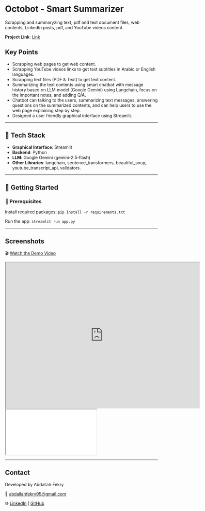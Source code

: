 # Octobot - Smart Summarizer

Scrapping and summaryzing text, pdf and text document files, web contents, LinkedIn posts, pdf, and YouTube videos content.

**Project Link**:
[Link](https://octobot.streamlit.app/)

## Key Points
- Scrapping web pages to get web content.
- Scrapping YouTube videos links to get text subtitles in Arabic or English languages.
- Scrapping text files (PDF & Text) to get text content.
- Summarizing the text contents using smart chatbot with message history based on LLM model (Google Gemini) using Langchain, focus on the important notes, and adding Q/A.
- Chatbot can talking to the users, summarizing text messages, answering questions on the summarized contents, and can help users to use the web page explaining step by step.
- Designed a user friendly graphical interface using Streamlit.

---

## 🧠 Tech Stack

- **Graphical Interface**: Streamlit
- **Backend**: Python
- **LLM**: Google Gemini (gemini-2.5-flash)
- **Other Libraries**: langchain, sentence_transformers, beautiful_soup, youtube_transcript_api, validators.

---
<!--
## 📂 Project Structure

```
Smart-ATS/
├── .streamlit/ # Streamlit config files
├── Data/ # Data-related folders
│ ├── job_description/ # Sample or scraped job description texts
│ └── vector_db/ # Vector database files (Chroma DB)
├── images/ # Visual assets and screenshots
├── notebooks/ # Jupyter notebooks for experimentation
├── .gitattributes # Git settings
├── README.md # Project documentation
├── Retriever.py # Core retrieval logic for RAG
├── requirements.txt # Python dependencies
└── st_app.py # Streamlit app entry point
```

---
-->

## 🚀 Getting Started

### 🔧 Prerequisites

Install required packages:
`pip install -r requirements.txt`

Run the app:
`streamlit run app.py`

---

## Screenshots
🎬 [Watch the Demo Video](https://drive.google.com/file/d/114VXBHbowapdFN8XHSlGwLOKbcWkFiJ9/view?usp=sharing)

<!DOCTYPE html>
<html>
<body>
<iframe src="https://drive.google.com/file/d/114VXBHbowapdFN8XHSlGwLOKbcWkFiJ9/preview" width="640" height="480" allow="autoplay"></iframe>  
<iframe allowfullscreen="allowfullscreen" src="your_page_url/preview" ></iframe>

</body>
</html>

---

## Contact

Developed by Abdallah Fekry

📧 abdallahfekry95@gmail.com

🌐 [LinkedIn](https://www.linkedin.com/in/abdallah-fekry) | [GitHub](https://github.com/BeboFekry?tab=repositories)
